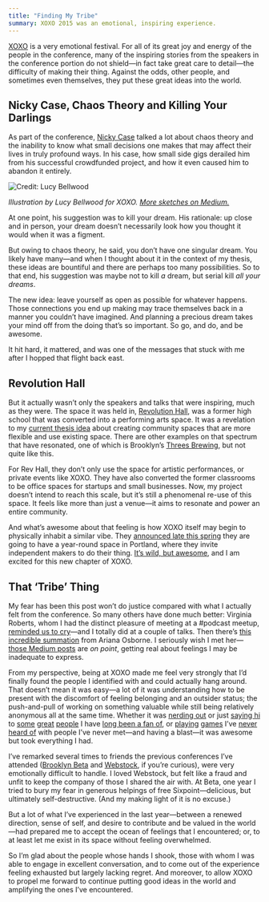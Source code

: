 ```yaml
---
title: "Finding My Tribe"
summary: XOXO 2015 was an emotional, inspiring experience.
---
```


[XOXO][] is a very emotional festival. For all of its great joy and energy of the people in the conference, many of the inspiring stories from the speakers in the conference portion do not shield—in fact take great care to detail—the difficulty of making their thing. Against the odds, other people, and sometimes even themselves, they put these great ideas into the world.

## Nicky Case, Chaos Theory and Killing Your Darlings

[XOXO]: https://2015.xoxofest.com/

As part of the conference, [Nicky Case][] talked a lot about chaos theory and the inability to know what small decisions one makes that may affect their lives in truly profound ways. In his case, how small side gigs derailed him from his successful crowdfunded project, and how it even caused him to abandon it entirely.

![Credit: Lucy Bellwood](/sva-ixd-thesis/assets/nicky-case.jpg)

*Illustration by Lucy Bellwood for XOXO. [More sketches on Medium.][medium]*

[Nicky Case]: http://ncase.me/
[medium]: https://medium.com/xoxo/xoxo-livesketches-from-lucy-aacbfa7b9878

At one point, his suggestion was to kill your dream. His rationale: up close and in person, your dream doesn’t necessarily look how you thought it would when it was a figment.

But owing to chaos theory, he said, you don’t have one singular dream. You likely have many—and when I thought about it in the context of my thesis, these ideas are bountiful and there are perhaps too many possibilities. So to that end, his suggestion was maybe not to kill *a* dream, but serial kill *all your dreams*.

The new idea: leave yourself as open as possible for whatever happens. Those connections you end up making may trace themselves back in a manner you couldn’t have imagined. And planning a precious dream takes your mind off from the doing that’s so important. So go, and do, and be awesome.

It hit hard, it mattered, and was one of the messages that stuck with me after I hopped that flight back east.

## Revolution Hall

But it actually wasn’t only the speakers and talks that were inspiring, much as they were. The space it was held in, [Revolution Hall][], was a former high school that was converted into a performing arts space. It was a revelation to my [current thesis idea][thesis-so-far] about creating community spaces that are more flexible and use existing space. There are other examples on that spectrum that have resonated, one of which is Brooklyn’s [Threes Brewing][threes], but not quite like this.

[threes]: http://www.threesbrewing.com/

For Rev Hall, they don’t only use the space for artistic performances, or private events like XOXO. They have also converted the former classrooms to be office spaces for startups and small businesses. Now, my project doesn’t intend to reach this scale, but it’s still a phenomenal re-use of this space. It feels like more than just a venue—it aims to resonate and power an entire community.

[Revolution Hall]: http://www.revolutionhallpdx.com
[thesis-so-far]: http://nicbarajas.github.io/sva-ixd-thesis/2015/09/19/thesis-so-far/

And what’s awesome about that feeling is how XOXO itself may begin to physically inhabit a similar vibe. They [announced late this spring][xoxo-experiment] they are going to have a year-round space in Portland, where they invite independent makers to do their thing. [It’s wild, but awesome][xoxo-instrument], and I am excited for this new chapter of XOXO.

[xoxo-experiment]: http://blog.xoxofest.com/post/120703410510/a-new-experiment
[xoxo-instrument]: http://xoxopdx.com/

## That ‘Tribe’ Thing

My fear has been this post won’t do justice compared with what I actually felt from the conference. So many others have done much better: Virginia Roberts, whom I had the distinct pleasure of meeting at a #podcast meetup, [reminded us to cry][cry]—and I totally did at a couple of talks. Then there’s [this incredible summation][yisss] from Ariana Osborne. I seriously wish I met her—[those Medium posts][aw-yeah] are *on point*, getting real about feelings I may be inadequate to express.

From my perspective, being at XOXO made me feel very strongly that I’d finally found the people I identified with and could actually hang around. That doesn’t mean it was easy—a lot of it was understanding how to be present with the discomfort of feeling belonging and an outsider status; the push-and-pull of working on something valuable while still being relatively anonymous all at the same time. Whether it was [nerding out][macsparky] or just [saying hi][marco] to [some][jsnell] [great][christinawarren] [people][gak] I have [long been a fan of][merlin], or [playing][killer-queen] [games][shitty-voltron] I’ve [never heard of][marrying-mr-darcy] with people I’ve never met—and having a blast—it was awesome but took everything I had.

[macsparky]: http://macsparky.com/
[marco]: http://www.marco.org/
[jsnell]: http://sixcolors.com/
[christinawarren]: http://www.christinawarren.com/
[gak]: https://twitter.com/gak_pdx
[merlin]: http://www.merlinmann.com/
[killer-queen]: http://killerqueenarcade.com/
[shitty-voltron]: https://www.progfrog.co/projects/28-shitty-voltron/log
[marrying-mr-darcy]: http://www.marryingmrdarcy.com/

I’ve remarked several times to friends the previous conferences I’ve attended ([Brooklyn Beta][] and [Webstock][], if you’re curious), were very emotionally difficult to handle. I loved Webstock, but felt like a fraud and unfit to keep the company of those I shared the air with. At Beta, one year I tried to bury my fear in generous helpings of free Sixpoint—delicious, but ultimately self-destructive. (And my making light of it is no excuse.)

[cry]: https://medium.com/xoxo/let-s-all-cry-at-conferences-1ce6b961f
[yisss]: https://medium.com/xoxo/in-which-listening-to-kathy-sierra-speak-probably-changed-my-life-2a4d67a616a7
[aw-yeah]: https://medium.com/xoxo/nicky-case-explained-my-xoxo-experience-way-better-than-i-m-going-to-4a783c25f80f
[Brooklyn Beta]: https://brooklynbeta.org/
[Webstock]: http://www.webstock.org.nz/12/

But a lot of what I’ve experienced in the last year—between a renewed direction, sense of self, and desire to contribute and be valued in the world—had prepared me to accept the ocean of feelings that I encountered; or, to at least let me exist in its space without feeling overwhelmed.

So I’m glad about the people whose hands I shook, those with whom I was able to engage in excellent conversation, and to come out of the experience feeling exhausted but largely lacking regret. And moreover, to allow XOXO to propel me forward to continue putting good ideas in the world and amplifying the ones I’ve encountered.
